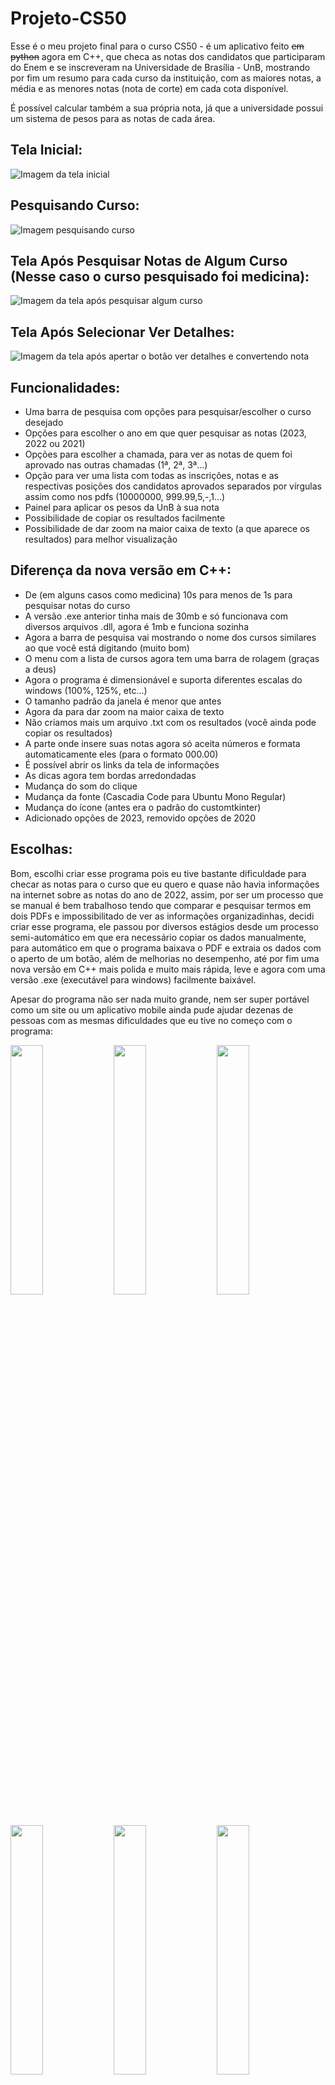 # Projeto-CS50

Esse é o meu projeto final para o curso CS50 - é um aplicativo feito <s>em python</s> agora em C++, que checa as notas dos candidatos que
participaram do Enem e se inscreveram na Universidade de Brasília - UnB, mostrando por fim um resumo para cada curso
da instituição, com as maiores notas, a média e as menores notas (nota de corte) em cada cota disponível.

É possível calcular também a sua própria nota, já que a universidade possui um sistema de pesos para as notas de cada área.

<h2>Tela Inicial:</h2>

![Imagem da tela inicial](https://github.com/euyogi/Projeto-CS50/assets/46427886/77f2839e-17ce-4911-9641-ea129c6795a6)

<h2>Pesquisando Curso:</h2>

![Imagem pesquisando curso](https://github.com/euyogi/Projeto-CS50/assets/46427886/ff4cf862-8de2-47ca-a646-9be41837e767)

<h2>Tela Após Pesquisar Notas de Algum Curso (Nesse caso o curso pesquisado foi medicina):</h2>

![Imagem da tela após pesquisar algum curso](https://github.com/euyogi/Projeto-CS50/assets/46427886/824d7b16-72da-47f9-9a9c-c9af40545d86)

<h2>Tela Após Selecionar Ver Detalhes:</h2>

![Imagem da tela após apertar o botão ver detalhes e convertendo nota](https://github.com/euyogi/Projeto-CS50/assets/46427886/530bf551-02af-4116-9d9b-0c7a1cca502f)

<h2>Funcionalidades:</h2>

* Uma barra de pesquisa com opções para pesquisar/escolher o curso desejado
* Opções para escolher o ano em que quer pesquisar as notas (2023, 2022 ou 2021)
* Opções para escolher a chamada, para ver as notas de quem foi aprovado nas outras chamadas (1ª, 2ª, 3ª...)
* Opção para ver uma lista com todas as inscrições, notas e as respectivas posições dos candidatos aprovados separados por vírgulas assim como nos pdfs (10000000, 999.99,5,-,1...)
* Painel para aplicar os pesos da UnB à sua nota
* Possibilidade de copiar os resultados facilmente
* Possibilidade de dar zoom na maior caixa de texto (a que aparece os resultados) para melhor visualização

<h2>Diferença da nova versão em C++:</h2>

* De (em alguns casos como medicina) 10s para menos de 1s para pesquisar notas do curso
* A versão .exe anterior tinha mais de 30mb e só funcionava com diversos arquivos .dll, agora é 1mb e funciona sozinha
* Agora a barra de pesquisa vai mostrando o nome dos cursos similares ao que você está digitando (muito bom)
* O menu com a lista de cursos agora tem uma barra de rolagem (graças a deus)
* Agora o programa é dimensionável e suporta diferentes escalas do windows (100%, 125%, etc...)
* O tamanho padrão da janela é menor que antes
* Agora da para dar zoom na maior caixa de texto
* Não criamos mais um arquivo .txt com os resultados (você ainda pode copiar os resultados)
* A parte onde insere suas notas agora só aceita números e formata automaticamente eles (para o formato 000.00)
* É possível abrir os links da tela de informações 
* As dicas agora tem bordas arredondadas
* Mudança do som do clique
* Mudança da fonte (Cascadia Code para Ubuntu Mono Regular)
* Mudança do ícone (antes era o padrão do customtkinter)
* Adicionado opções de 2023, removido opções de 2020

<h2>Escolhas:</h2>

Bom, escolhi criar esse programa pois eu tive bastante dificuldade para checar as notas para o curso que eu quero
e quase não havia informações na internet sobre as notas do ano de 2022, assim, por ser um processo que se manual
é bem trabalhoso tendo que comparar e pesquisar termos em dois PDFs e impossibilitado de ver as informações organizadinhas,
decidi criar esse programa, ele passou por diversos estágios desde um processo semi-automático em que era necessário
copiar os dados manualmente, para automático em que o programa baixava o PDF e extraia os dados com o aperto de um botão,
além de melhorias no desempenho, até por fim uma nova versão em C++ mais polida e muito mais rápida, leve e agora com
uma versão .exe (executável para windows) facilmente baixável.

Apesar do programa não ser nada muito grande, nem ser super portável como um site ou
um aplicativo mobile ainda pude ajudar dezenas de pessoas com as mesmas dificuldades que
eu tive no começo com o programa:

<div>
  <img src= "https://user-images.githubusercontent.com/46427886/218320799-b91f68ee-b1e1-4c8b-9fb5-5468b04a81d9.png" width="32%" alt-text="Imagem de pessoas foram ajudadas" />
  <img src="https://user-images.githubusercontent.com/46427886/218320829-f5b17ce9-dfe2-4071-b8d9-32db85629928.png" width="32%" alt-text="Imagem de pessoas foram ajudadas" /> 
  <img src="https://user-images.githubusercontent.com/46427886/218320832-d2756cbf-6056-44c9-9d0a-dfa1cedafeab.png" width="32%" alt-text="Imagem de pessoas foram ajudadas" />
</div>
<div>
  <img src= "https://user-images.githubusercontent.com/46427886/218329386-b3c500fa-bd21-4558-bf72-4ca69539eff8.png" width="32%" alt-text="Imagem de pessoas ajudadas" />
  <img src="https://user-images.githubusercontent.com/46427886/218320834-bd4dac48-3fc4-400f-a614-88d5b03bf956.png" width="32%" alt-text="Imagem de pessoas ajudadas" /> 
  <img src="https://user-images.githubusercontent.com/46427886/218320835-4a579395-d23f-400e-a59f-ceb6e97a2215.png" width="32%" alt-text="Imagem de pessoas ajudadas" />
</div>
<div>
  <img src= "https://user-images.githubusercontent.com/46427886/218320836-2bb2411e-5a9e-43ce-8235-3a4cec75a404.png" width="32%" alt-text="Imagem de pessoas ajudadas" />
  <img src="https://user-images.githubusercontent.com/46427886/218320837-3f628db3-850b-4943-a036-d2552aeb2a12.png" width="32%" alt-text="Imagem de pessoas ajudadas" /> 
  <img src="https://user-images.githubusercontent.com/46427886/218320838-39f0920b-0952-4bf6-9710-713838778827.png" width="32%" alt-text="Imagem de pessoas ajudadas" />
</div>
<div>
  <img src= "https://user-images.githubusercontent.com/46427886/218320841-71459d9b-e5fe-4f20-b418-f2621bd71dd9.png" width="32%" alt-text="Imagem de pessoas ajudadas" />
  <img src="https://user-images.githubusercontent.com/46427886/218320843-6cc8348d-7e8d-471e-a017-18b6b81f4c70.png" width="32%" alt-text="Imagem de pessoas ajudadas" /> 
  <img src="https://user-images.githubusercontent.com/46427886/218320844-0586deb6-31d5-457f-b5f3-79a5492f366a.png" width="32%" alt-text="Imagem de pessoas ajudadas" />
</div>
<div>
  <img src="https://user-images.githubusercontent.com/46427886/218320845-a15fc401-f331-4ba7-ac1b-3fc79d4c2efe.png" width="32%" alt-text="Imagem de pessoas ajudadas" />
  <img src="https://user-images.githubusercontent.com/46427886/218320846-2dcb3610-cfbb-41d9-9d93-74fd1834ec0c.png" width="32%" alt-text="Imagem de pessoas ajudadas" /> 
  <img src="https://user-images.githubusercontent.com/46427886/218329385-ad9ab4a2-49a4-4c29-a3c2-22456845330b.png" width="32%" alt-text="Imagem de pessoas ajudadas" />
</div>

<h2>Para testar:</h2>

Baixe o programa <a href="https://github.com/euyogi/Projeto-CS50/releases/download/release/Anceu.exe">aqui</a>, se quiser ver o código e compilar você mesmo, uma solução do Visual Studio 2022 está disponível aqui.

<h2>Como era o programa em Python? (muito parecido, pelo menos em visual)</h2>

<div>
  <img src= "https://user-images.githubusercontent.com/46427886/218318041-9d811d31-d56b-4525-926c-71453e33f188.jpeg" width="49%" alt-text="Tela inicial Python" />
  <img src="https://user-images.githubusercontent.com/46427886/218318100-182c48bb-e681-4d95-82f6-b968720b1be9.png" width="49%" alt-text="Tela após pesquisar curso (engenharias) Python" /> 
</div>
<div>
  <img src="https://user-images.githubusercontent.com/46427886/218318637-38648814-28d1-4cc9-8fab-330706a8a14d.png" width="49%" alt-text="Tela após clicar botão ver detalhes Python" />
 <img src="https://user-images.githubusercontent.com/46427886/218318057-89dd17f8-dc78-4802-8c39-d91ab6fc4f78.jpeg" width="49%" alt-text="Tela após clicar botão ver detalhes Python" />
</div>
<p align="center">
Projeto feito por: Yogi Nam de Souza Barbosa
</p>

<div align="center">
  <img src="https://user-images.githubusercontent.com/46427886/218377101-f832c1a3-6c48-4016-92d2-0d8b6a4fafd5.gif" width="10%" alt-text="Minha imagem de perfil (um cachorro)" />
</div>
